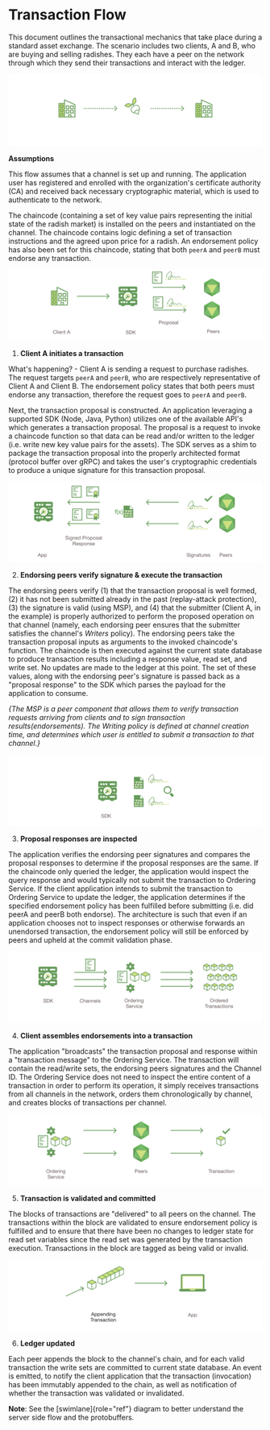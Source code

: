 Transaction Flow
================

This document outlines the transactional mechanics that take place
during a standard asset exchange. The scenario includes two clients, A
and B, who are buying and selling radishes. They each have a peer on the
network through which they send their transactions and interact with the
ledger.

![image](images/step0.png)

**Assumptions**

This flow assumes that a channel is set up and running. The application
user has registered and enrolled with the organization's certificate
authority (CA) and received back necessary cryptographic material, which
is used to authenticate to the network.

The chaincode (containing a set of key value pairs representing the
initial state of the radish market) is installed on the peers and
instantiated on the channel. The chaincode contains logic defining a set
of transaction instructions and the agreed upon price for a radish. An
endorsement policy has also been set for this chaincode, stating that
both `peerA` and `peerB` must endorse any transaction.

![image](images/step1.png)

1.  **Client A initiates a transaction**

What\'s happening? - Client A is sending a request to purchase radishes.
The request targets `peerA` and `peerB`, who are respectively
representative of Client A and Client B. The endorsement policy states
that both peers must endorse any transaction, therefore the request goes
to `peerA` and `peerB`.

Next, the transaction proposal is constructed. An application leveraging
a supported SDK (Node, Java, Python) utilizes one of the available
API\'s which generates a transaction proposal. The proposal is a request
to invoke a chaincode function so that data can be read and/or written
to the ledger (i.e. write new key value pairs for the assets). The SDK
serves as a shim to package the transaction proposal into the properly
architected format (protocol buffer over gRPC) and takes the user's
cryptographic credentials to produce a unique signature for this
transaction proposal.

![image](images/step2.png)

2.  **Endorsing peers verify signature & execute the transaction**

The endorsing peers verify (1) that the transaction proposal is well
formed, (2) it has not been submitted already in the past (replay-attack
protection), (3) the signature is valid (using MSP), and (4) that the
submitter (Client A, in the example) is properly authorized to perform
the proposed operation on that channel (namely, each endorsing peer
ensures that the submitter satisfies the channel\'s *Writers* policy).
The endorsing peers take the transaction proposal inputs as arguments to
the invoked chaincode\'s function. The chaincode is then executed
against the current state database to produce transaction results
including a response value, read set, and write set. No updates are made
to the ledger at this point. The set of these values, along with the
endorsing peer's signature is passed back as a "proposal response" to
the SDK which parses the payload for the application to consume.

*{The MSP is a peer component that allows them to verify transaction
requests arriving from clients and to sign transaction
results(endorsements). The Writing policy is defined at channel creation
time, and determines which user is entitled to submit a transaction to
that channel.}*

![image](images/step3.png)

3.  **Proposal responses are inspected**

The application verifies the endorsing peer signatures and compares the
proposal responses to determine if the proposal responses are the same.
If the chaincode only queried the ledger, the application would inspect
the query response and would typically not submit the transaction to
Ordering Service. If the client application intends to submit the
transaction to Ordering Service to update the ledger, the application
determines if the specified endorsement policy has been fulfilled before
submitting (i.e. did peerA and peerB both endorse). The architecture is
such that even if an application chooses not to inspect responses or
otherwise forwards an unendorsed transaction, the endorsement policy
will still be enforced by peers and upheld at the commit validation
phase.

![image](images/step4.png)

4.  **Client assembles endorsements into a transaction**

The application "broadcasts" the transaction proposal and response
within a "transaction message" to the Ordering Service. The transaction
will contain the read/write sets, the endorsing peers signatures and the
Channel ID. The Ordering Service does not need to inspect the entire
content of a transaction in order to perform its operation, it simply
receives transactions from all channels in the network, orders them
chronologically by channel, and creates blocks of transactions per
channel.

![image](images/step5.png)

5.  **Transaction is validated and committed**

The blocks of transactions are "delivered" to all peers on the channel.
The transactions within the block are validated to ensure endorsement
policy is fulfilled and to ensure that there have been no changes to
ledger state for read set variables since the read set was generated by
the transaction execution. Transactions in the block are tagged as being
valid or invalid.

![image](images/step6.png)

6.  **Ledger updated**

Each peer appends the block to the channel's chain, and for each valid
transaction the write sets are committed to current state database. An
event is emitted, to notify the client application that the transaction
(invocation) has been immutably appended to the chain, as well as
notification of whether the transaction was validated or invalidated.

**Note**: See the [swimlane]{role="ref"} diagram to better understand
the server side flow and the protobuffers.
